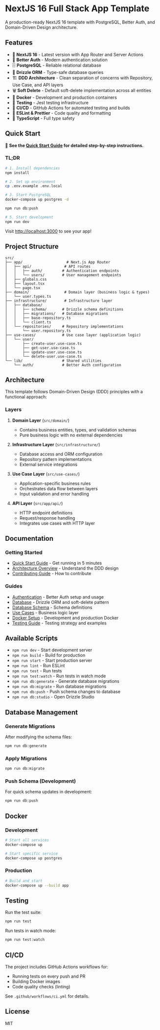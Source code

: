 # NextJS 16 Full Stack App Template

A production-ready NextJS 16 template with PostgreSQL, Better Auth, and Domain-Driven Design architecture.

## Features

- 🚀 **NextJS 16** - Latest version with App Router and Server Actions
- 🔐 **Better Auth** - Modern authentication solution
- 🗄️ **PostgreSQL** - Reliable relational database
- 🔄 **Drizzle ORM** - Type-safe database queries
- 🏗️ **DDD Architecture** - Clean separation of concerns with Repository, Use Case, and API layers
- 🗑️ **Soft Delete** - Default soft-delete implementation across all entities
- 🐳 **Docker** - Development and production containers
- 🧪 **Testing** - Jest testing infrastructure
- 🔄 **CI/CD** - GitHub Actions for automated testing and builds
- 💅 **ESLint & Prettier** - Code quality and formatting
- 📝 **TypeScript** - Full type safety

## Quick Start

📖 **See the [Quick Start Guide](./docs/quick-start.md) for detailed step-by-step instructions.**

### TL;DR

```bash
# 1. Install dependencies
npm install

# 2. Set up environment
cp .env.example .env.local

# 3. Start PostgreSQL
docker-compose up postgres -d

npm run db:push

# 5. Start development
npm run dev
```

Visit [http://localhost:3000](http://localhost:3000) to see your app!

## Project Structure

```
src/
├── app/                    # Next.js App Router
│   ├── api/               # API routes
│   │   ├── auth/         # Authentication endpoints
│   │   └── users/        # User management endpoints
│   ├── globals.css
│   ├── layout.tsx
│   └── page.tsx
├── domain/                # Domain layer (business logic & types)
│   └── user.types.ts
├── infrastructure/        # Infrastructure layer
│   ├── database/
│   │   ├── schema/       # Drizzle schema definitions
│   │   ├── migrations/   # Database migrations
│   │   ├── base-repository.ts
│   │   └── client.ts
│   └── repositories/     # Repository implementations
│       └── user.repository.ts
├── use-cases/            # Use case layer (application logic)
│   └── user/
│       ├── create-user.use-case.ts
│       ├── get-user.use-case.ts
│       ├── update-user.use-case.ts
│       └── delete-user.use-case.ts
└── lib/                  # Shared utilities
    └── auth/             # Better Auth configuration
```

## Architecture

This template follows Domain-Driven Design (DDD) principles with a functional approach:

### Layers

1. **Domain Layer** (`src/domain/`)
   - Contains business entities, types, and validation schemas
   - Pure business logic with no external dependencies

2. **Infrastructure Layer** (`src/infrastructure/`)
   - Database access and ORM configuration
   - Repository pattern implementations
   - External service integrations

3. **Use Case Layer** (`src/use-cases/`)
   - Application-specific business rules
   - Orchestrates data flow between layers
   - Input validation and error handling

4. **API Layer** (`src/app/api/`)
   - HTTP endpoint definitions
   - Request/response handling
   - Integrates use cases with HTTP layer

## Documentation

### Getting Started
- [Quick Start Guide](./docs/quick-start.md) - Get running in 5 minutes
- [Architecture Overview](./docs/architecture.md) - Understand the DDD design
- [Contributing Guide](./CONTRIBUTING.md) - How to contribute

### Guides
- [Authentication](./src/lib/auth/README.md) - Better Auth setup and usage
- [Database](./src/infrastructure/database/README.md) - Drizzle ORM and soft-delete pattern
- [Database Schema](./src/infrastructure/database/schema/README.md) - Schema definitions
- [Use Cases](./src/use-cases/README.md) - Business logic layer
- [Docker Setup](./docs/docker.md) - Development and production Docker
- [Testing Guide](./docs/testing.md) - Testing strategy and examples

## Available Scripts

- `npm run dev` - Start development server
- `npm run build` - Build for production
- `npm run start` - Start production server
- `npm run lint` - Run ESLint
- `npm run test` - Run tests
- `npm run test:watch` - Run tests in watch mode
- `npm run db:generate` - Generate database migrations
- `npm run db:migrate` - Run database migrations
- `npm run db:push` - Push schema changes to database
- `npm run db:studio` - Open Drizzle Studio

## Database Management

### Generate Migrations

After modifying the schema files:

```bash
npm run db:generate
```

### Apply Migrations

```bash
npm run db:migrate
```

### Push Schema (Development)

For quick schema updates in development:

```bash
npm run db:push
```

## Docker

### Development

```bash
# Start all services
docker-compose up

# Start specific service
docker-compose up postgres
```

### Production

```bash
# Build and start
docker-compose up --build app
```

## Testing

Run the test suite:

```bash
npm run test
```

Run tests in watch mode:

```bash
npm run test:watch
```

## CI/CD

The project includes GitHub Actions workflows for:

- Running tests on every push and PR
- Building Docker images
- Code quality checks (linting)

See `.github/workflows/ci.yml` for details.

## License

MIT
